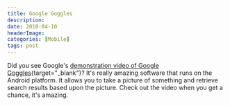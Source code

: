 ```yaml
---
title: Google Goggles
description: 
date: 2010-04-10
headerImage: 
categories: [Mobile]
tags: post
---
```


Did you see Google's [demonstration video of Google Goggles](https://www.google.com/mobile/goggles){target="_blank"}? It's really amazing software that runs on the Android platform. It allows you to take a picture of something and retrieve search results based upon the picture. Check out the video when you get a chance, it's amazing.